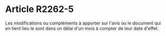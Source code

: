 # Article R2262-5

  
Les modifications ou compléments à apporter sur l'avis ou le document qui en tient lieu le sont dans un délai d'un mois à compter de leur date d'effet.